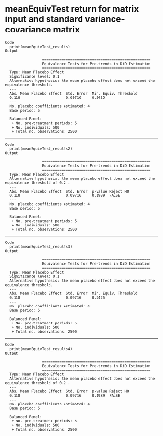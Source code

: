 # meanEquivTest return for matrix input and standard variance-covariance matrix

    Code
      print(meanEquivTest_results)
    Output
      
                     ==================================================
                     Equivalence Tests for Pre-trends in DiD Estimation
                     ==================================================
      Type: Mean Placebo Effect 
      Significance level: 0.1 
      Alternative hypothesis: the mean placebo effect does not exceed the equivalence threshold.
      ---
      Abs. Mean Placebo Effect	Std. Error	Min. Equiv. Threshold 
      0.118                   	0.09716   	0.2425                
      ---
      No. placebo coefficients estimated: 4 
      Base period: 5 
       
      Balanced Panel: 
       + No. pre-treatment periods: 5 
       + No. individuals: 500 
       + Total no. observations: 2500 
      

---

    Code
      print(meanEquivTest_results2)
    Output
      
                     ==================================================
                     Equivalence Tests for Pre-trends in DiD Estimation
                     ==================================================
      Type: Mean Placebo Effect 
      Alternative hypothesis: the mean placebo effect does not exceed the equivalence threshold of 0.2 .
      ---
      Abs. Mean Placebo Effect	Std. Error	p-value	Reject H0 
      0.118                   	0.09716   	0.1989 	FALSE     
      ---
      No. placebo coefficients estimated: 4 
      Base period: 5 
       
      Balanced Panel: 
       + No. pre-treatment periods: 5 
       + No. individuals: 500 
       + Total no. observations: 2500 
      

---

    Code
      print(meanEquivTest_results3)
    Output
      
                     ==================================================
                     Equivalence Tests for Pre-trends in DiD Estimation
                     ==================================================
      Type: Mean Placebo Effect 
      Significance level: 0.1 
      Alternative hypothesis: the mean placebo effect does not exceed the equivalence threshold.
      ---
      Abs. Mean Placebo Effect	Std. Error	Min. Equiv. Threshold 
      0.118                   	0.09716   	0.2425                
      ---
      No. placebo coefficients estimated: 4 
      Base period: 5 
       
      Balanced Panel: 
       + No. pre-treatment periods: 5 
       + No. individuals: 500 
       + Total no. observations: 2500 
      

---

    Code
      print(meanEquivTest_results4)
    Output
      
                     ==================================================
                     Equivalence Tests for Pre-trends in DiD Estimation
                     ==================================================
      Type: Mean Placebo Effect 
      Alternative hypothesis: the mean placebo effect does not exceed the equivalence threshold of 0.2 .
      ---
      Abs. Mean Placebo Effect	Std. Error	p-value	Reject H0 
      0.118                   	0.09716   	0.1989 	FALSE     
      ---
      No. placebo coefficients estimated: 4 
      Base period: 5 
       
      Balanced Panel: 
       + No. pre-treatment periods: 5 
       + No. individuals: 500 
       + Total no. observations: 2500 
      

